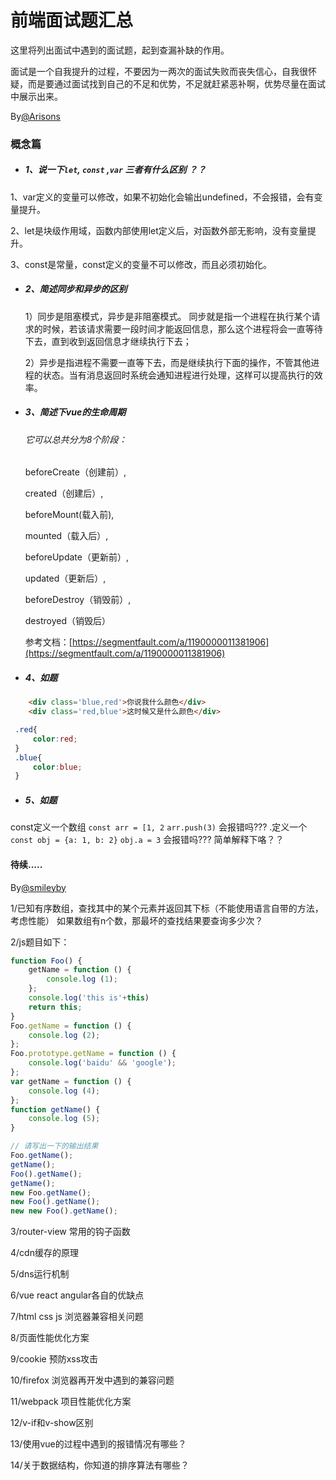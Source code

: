 前端面试题汇总
=============

这里将列出面试中遇到的面试题，起到查漏补缺的作用。

面试是一个自我提升的过程，不要因为一两次的面试失败而丧失信心，自我很怀疑，而是要通过面试找到自己的不足和优势，不足就赶紧恶补啊，优势尽量在面试中展示出来。

By[@Arisons](https://github.com/Arisons/way-to-interview)

### 概念篇

- ##### 1、说一下` let `, `const` ,` var ` 三者有什么区别 ？？

1、var定义的变量可以修改，如果不初始化会输出undefined，不会报错，会有变量提升。

2、let是块级作用域，函数内部使用let定义后，对函数外部无影响，没有变量提升。

3、const是常量，const定义的变量不可以修改，而且必须初始化。

- ##### 2、简述同步和异步的区别
  1）同步是阻塞模式，异步是非阻塞模式。
  同步就是指一个进程在执行某个请求的时候，若该请求需要一段时间才能返回信息，那么这个进程将会一直等待下去，直到收到返回信息才继续执行下去；

  2）异步是指进程不需要一直等下去，而是继续执行下面的操作，不管其他进程的状态。当有消息返回时系统会通知进程进行处理，这样可以提高执行的效率。

- ##### 3、简述下vue的生命周期

  ###### 它可以总共分为8个阶段：

  beforeCreate（创建前）,

  created（创建后）,

  beforeMount(载入前),

  mounted（载入后）,

  beforeUpdate（更新前）,

  updated（更新后）,

  beforeDestroy（销毁前）,

  destroyed（销毁后）

  参考文档：[https://segmentfault.com/a/1190000011381906](https://segmentfault.com/a/1190000011381906)

- ##### 4、如题
```html
	<div class='blue,red'>你说我什么颜色</div>
	<div class='red,blue'>这时候又是什么颜色</div>
```
```css
 .red{
     color:red;
 }
 .blue{
     color:blue;
 }
```
- ##### 5、如题
 const定义一个数组 `const arr = [1, 2` `arr.push(3)` 会报错吗???
.定义一个 `const obj = {a: 1, b: 2}` `obj.a = 3`    会报错吗???
简单解释下咯？？

  #### 待续.....


By[@smileyby](https://github.com/smileyby/way-to-interview)

1/已知有序数组，查找其中的某个元素并返回其下标（不能使用语言自带的方法，考虑性能）
如果数组有n个数，那最坏的查找结果要查询多少次？

2/js题目如下：

```javascript
function Foo() {
	getName = function () { 
		console.log (1); 
	};
	console.log('this is'+this)
	return this;
}
Foo.getName = function () { 
	console.log (2); 
};
Foo.prototype.getName = function () { 
	console.log('baidu' && 'google'); 
};
var getName = function () { 
	console.log (4);
};
function getName() { 
	console.log (5);
}

// 请写出一下的输出结果
Foo.getName(); 
getName(); 
Foo().getName();  
getName();  
new Foo.getName();  
new Foo().getName();  
new new Foo().getName();
```

3/router-view 常用的钩子函数

4/cdn缓存的原理

5/dns运行机制

6/vue react angular各自的优缺点

7/html css js 浏览器兼容相关问题

8/页面性能优化方案

9/cookie 预防xss攻击

10/firefox 浏览器再开发中遇到的兼容问题

11/webpack 项目性能优化方案

12/v-if和v-show区别

13/使用vue的过程中遇到的报错情况有哪些？

14/关于数据结构，你知道的排序算法有哪些？

